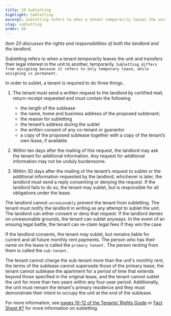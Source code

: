```yaml
---
title: 20 Subletting
highlight: Subletting
excerpt: Subletting refers to when a tenant temporarily leaves the unit
slug: subletting
order: 20
---
```


_Item 20 discusses the rights and responsibilities of both the landlord and the landlord._

Subletting refers to when a tenant temporarily leaves the unit and transfers their legal interest in the unit to another, temporarily. `Subletting differs from assigning because it refers to only temporary leave, while assigning is permanent.`

In order to sublet, a tenant is required to do three things.

1.	The tenant must send a written request to the landlord by certified mail, return-receipt requested and must contain the following
	- the length of the sublease
	- the name, home and business address of the proposed subtenant;
	- the reason for subletting
	- the tenant’s address during the sublet
	- the written consent of any co-tenant or guarantor
	- a copy of the proposed sublease together with a copy of the tenant’s own lease, if available.

2.	Within ten days after the mailing of this request, the landlord may ask the tenant for additional information. Any request for additional information may not be unduly burdensome.

3. Within 30 days after the mailing of the tenant’s request to sublet or the additional information requested by the landlord, whichever is later, the landlord must send a reply consenting or denying the request. If the landlord fails to do so, the tenant may sublet, but is responsible for all obligations under the lease.

The landlord cannot `unreasonably` prevent the tenant from subletting. The tenant must notify the landlord in writing as any attempt to sublet the unit. The landlord can either consent or deny that request. If the landlord denies on unreasonable grounds, the tenant can sublet anyways. In the event of an ensuing legal battle, the tenant can re-claim legal fees if they win the case.

If the landlord consents, the tenant may sublet, but remains liable for current and all future monthly rent payments. The person who has their name on the lease is called the `primary tenant.` The person renting from them is called the `sub-tenant.`

The tenant cannot charge the sub-tenant more than the unit's monthly rent, the terms of the sublease cannot supersede those of the primary lease, the tenant cannot sublease the apartment for a period of time that extends beyond those specified in the original lease, and the tenant cannot sublet the unit for more than two years within any four-year period. Additionally, the unit must remain the tenant's primary residence and they must demonstrate their intent to occupy the unit at the end of the sublease.

For more information, see [pages 10-12 of the Tenants’ Rights Guide](https://ag.ny.gov/sites/default/files/tenants_rights.pdf)   or  [Fact Sheet #7](https://hcr.ny.gov/system/files/documents/2018/12/orafac7.pdf) for more information on subletting.
